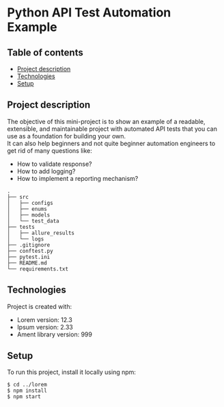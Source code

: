 # Python API Test Automation Example

## Table of contents
* [Project description](#project-description)
* [Technologies](#technologies)
* [Setup](#setup)

## Project description
The objective of this mini-project is to show an example of a readable, extensible, and maintainable project with 
automated API tests that you can use as a foundation for building your own.\
It can also help beginners and not quite beginner automation engineers to get rid of many questions like:
 * How to validate response?
 * How to add logging?
 * How to implement a reporting mechanism?
```
.
├── src                    
│   ├── configs          
│   ├── enums         
│   ├── models
│   └── test_data   
├── tests                    
│   ├── allure_results          
│   └── logs         
├── .gitignore
├── conftest.py
├── pytest.ini
├── README.md
└── requirements.txt
```
## Technologies
Project is created with:
* Lorem version: 12.3
* Ipsum version: 2.33
* Ament library version: 999
	
## Setup
To run this project, install it locally using npm:

```
$ cd ../lorem
$ npm install
$ npm start
```



